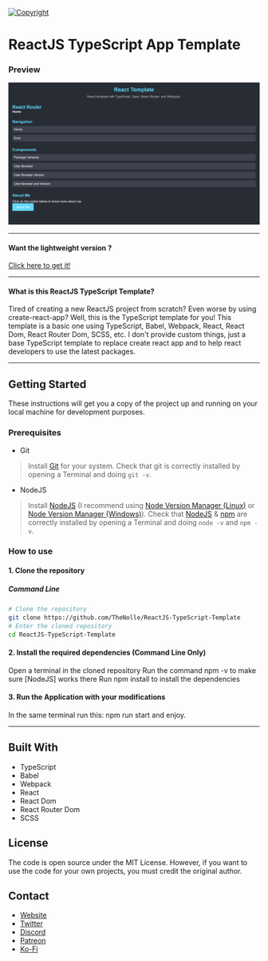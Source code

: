[![Copyright](https://readme-typing-svg.demolab.com?font=Fira+Code&weight=500&size=50&duration=3000&pause=2000&color=EB87F7&center=true&vCenter=true&width=1000&height=50&lines=Nolly)](https://thenolle.com)

# ReactJS TypeScript App Template
### Preview
![Preview](preview.png)

---

#### Want the lightweight version ?
[Click here to get it!](../../tree/lightweight)

---

#### What is this ReactJS TypeScript Template?

Tired of creating a new ReactJS project from scratch? Even worse by using create-react-app? Well, this is the TypeScript template for you! This template is a basic one using TypeScript, Babel, Webpack, React, React Dom, React Router Dom, SCSS, etc. I don't provide custom things, just a base TypeScript template to replace create react app and to help react developers to use the latest packages.

---

## Getting Started
These instructions will get you a copy of the project up and running on your local machine for development purposes.

### Prerequisites
- Git
> Install [Git](https://git-scm.com/) for your system.
> Check that git is correctly installed by opening a Terminal and doing `git -v`.
- NodeJS
> Install [NodeJS](https://nodejs.org/) (I recommend using [Node Version Manager (Linux)](https://github.com/nvm-sh/nvm) or [Node Version Manager (Windows)](https://github.com/coreybutler/nvm-windows)).
> Check that [NodeJS](https://nodejs.org/) & [npm](https://www.npmjs.com/) are correctly installed by opening a Terminal and doing `node -v` and `npm -v`.

### How to use

#### 1. Clone the repository
##### Command Line
```sh
# Clone the repository
git clone https://github.com/TheNolle/ReactJS-TypeScript-Template
# Enter the cloned repository
cd ReactJS-TypeScript-Template
```

#### 2. Install the required dependencies (Command Line Only)
Open a terminal in the cloned repository
Run the command npm -v to make sure [NodeJS] works there
Run npm install to install the dependencies

#### 3. Run the Application with your modifications
In the same terminal run this: npm run start and enjoy. 

---

## Built With
* TypeScript
* Babel
* Webpack
* React
* React Dom
* React Router Dom
* SCSS


## License
The code is open source under the MIT License. However, if you want to use the code for your own projects, you must credit the original author.


## Contact
* [Website](https://thenolle.com)
* [Twitter](https://twitter.com/thenolly_)
* [Discord](https://discord.com/invite/86yVsMVN9z)
* [Patreon](https://patreon.com/_nolly)
* [Ko-Fi](https://ko-fi.com/nolly__)
